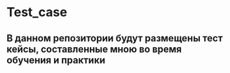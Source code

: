 # Test_case

## В данном репозитории будут размещены тест кейсы, составленные мною во время обучения и практики
